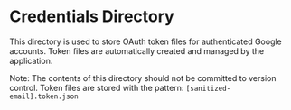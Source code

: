 # Credentials Directory

This directory is used to store OAuth token files for authenticated Google accounts.
Token files are automatically created and managed by the application.

Note: The contents of this directory should not be committed to version control.
Token files are stored with the pattern: `[sanitized-email].token.json`
